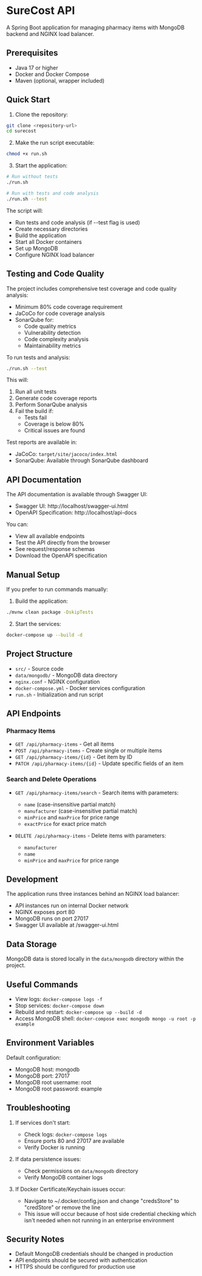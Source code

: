 # SureCost API

A Spring Boot application for managing pharmacy items with MongoDB backend and NGINX load balancer.

## Prerequisites

- Java 17 or higher
- Docker and Docker Compose
- Maven (optional, wrapper included)

## Quick Start

1. Clone the repository:
```bash
git clone <repository-url>
cd surecost
```

2. Make the run script executable:
```bash
chmod +x run.sh
```

3. Start the application:
```bash
# Run without tests
./run.sh

# Run with tests and code analysis
./run.sh --test
```

The script will:
- Run tests and code analysis (if --test flag is used)
- Create necessary directories
- Build the application
- Start all Docker containers
- Set up MongoDB
- Configure NGINX load balancer

## Testing and Code Quality

The project includes comprehensive test coverage and code quality analysis:

- Minimum 80% code coverage requirement
- JaCoCo for code coverage analysis
- SonarQube for:
  - Code quality metrics
  - Vulnerability detection
  - Code complexity analysis
  - Maintainability metrics

To run tests and analysis:
```bash
./run.sh --test
```

This will:
1. Run all unit tests
2. Generate code coverage reports
3. Perform SonarQube analysis
4. Fail the build if:
   - Tests fail
   - Coverage is below 80%
   - Critical issues are found

Test reports are available in:
- JaCoCo: `target/site/jacoco/index.html`
- SonarQube: Available through SonarQube dashboard

## API Documentation

The API documentation is available through Swagger UI:
- Swagger UI: http://localhost/swagger-ui.html
- OpenAPI Specification: http://localhost/api-docs

You can:
- View all available endpoints
- Test the API directly from the browser
- See request/response schemas
- Download the OpenAPI specification

## Manual Setup

If you prefer to run commands manually:

1. Build the application:
```bash
./mvnw clean package -DskipTests
```

2. Start the services:
```bash
docker-compose up --build -d
```

## Project Structure

- `src/` - Source code
- `data/mongodb/` - MongoDB data directory
- `nginx.conf` - NGINX configuration
- `docker-compose.yml` - Docker services configuration
- `run.sh` - Initialization and run script

## API Endpoints

### Pharmacy Items

- `GET /api/pharmacy-items` - Get all items
- `POST /api/pharmacy-items` - Create single or multiple items
- `GET /api/pharmacy-items/{id}` - Get item by ID
- `PATCH /api/pharmacy-items/{id}` - Update specific fields of an item

### Search and Delete Operations

- `GET /api/pharmacy-items/search` - Search items with parameters:
  - `name` (case-insensitive partial match)
  - `manufacturer` (case-insensitive partial match)
  - `minPrice` and `maxPrice` for price range
  - `exactPrice` for exact price match

- `DELETE /api/pharmacy-items` - Delete items with parameters:
  - `manufacturer`
  - `name`
  - `minPrice` and `maxPrice` for price range

## Development

The application runs three instances behind an NGINX load balancer:
- API instances run on internal Docker network
- NGINX exposes port 80
- MongoDB runs on port 27017
- Swagger UI available at /swagger-ui.html

## Data Storage

MongoDB data is stored locally in the `data/mongodb` directory within the project.

## Useful Commands

- View logs: `docker-compose logs -f`
- Stop services: `docker-compose down`
- Rebuild and restart: `docker-compose up --build -d`
- Access MongoDB shell: `docker-compose exec mongodb mongo -u root -p example`

## Environment Variables

Default configuration:
- MongoDB host: mongodb
- MongoDB port: 27017
- MongoDB root username: root
- MongoDB root password: example

## Troubleshooting

1. If services don't start:
   - Check logs: `docker-compose logs`
   - Ensure ports 80 and 27017 are available
   - Verify Docker is running

2. If data persistence issues:
   - Check permissions on `data/mongodb` directory
   - Verify MongoDB container logs

3. If Docker Certificate/Keychain issues occur:
   - Navigate to ~/.docker/config.json and change "credsStore" to "credStore" or remove the line
   - This issue will occur because of host side credential checking which isn't needed when not running in an enterprise environment

## Security Notes

- Default MongoDB credentials should be changed in production
- API endpoints should be secured with authentication
- HTTPS should be configured for production use 
